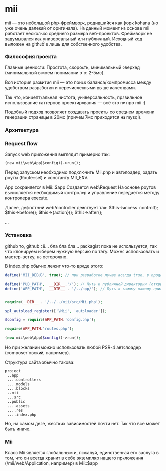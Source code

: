 # mii

mii — это небольшой php-фреймворк, родившийся как форк kohana (но уже очень далекий от оригинала). 
На данный момент на основе mii работает несколько среднего размера веб-проектов. 
Фреймворк не задумывался как универсальный или публичный. Исходный код выложен на github'е лишь для собственного удобства.

### Философия проекта
Главные ценности: Простота, скорость, минимальный оверхед (минимальный в моем понимании это: 2-5мс). 

Вся история развития mii — это поиск баланса/компромисса между удобством разработки и перечисленными выше качествами. 

Так что, концептуальная чистота, универсальность, правильное использование паттернов проектирования — всё это не про mii :)

Подобный подход позволяет создавать проекты со среднем времени генерации страницы в 20мс (причем 7мс приходится на mysql).

### Архитектура
  
  
### Request flow
  
Запуск web приложения выглядит примерно так:
  
``` (new mii\web\App($config))->run(); ```
  
Перед запуском необходимо подключить Mii.php и автолоадер, задать роуты (Route::set) и константу MII_ENV.
    
App сохраняется в Mii::$app
Создается web\Request
На основе роутов вычисляется необходимый контролер и управление передается методу контролера execute.

Далее, дефолтный web/controller действует так:
$this->access_control();
$this->before();
$this->{action}();
$this->after();

...


### Установка

github то, github сё... бла бла бла... packagist пока не используется, так что клонируем 
и берем нужную версию по тэгу. Можно использовать и мастер-ветку, но осторожно.

В index.php обычно лежит что-то вроде этого:
```php
define('MII_DEBUG', true); // при разработке лучше всегда true, в продакшене очевидно всегда false

define('PUB_PATH',  __DIR__.'/'); // Путь к публичной директории (открытой в nginx'е в мир). 
define('APP_PATH',  __DIR__ . '/../app/'); // Путь к самому нашему приложению


require(__DIR__ . '/../../mii/src/Mii.php'); 

spl_autoload_register(['\Mii', 'autoloader']);

$config = require(APP_PATH.'config.php');

require(APP_PATH.'routes.php');

(new mii\web\App($config))->run();
```

Но при желании можно использовать любой PSR-4 автолоадер (composer'овский, например).

Структура сайта обычно такова:
```
project
 ..app
 ....controllers
 ....models
 ....blocks
 ..mii
 ...src
 ..public
 ....assets
 ....res
 ....index.php
```

Но, на самом деле, жестких зависимостей почти нет. Так что все может быть иначе.

### Mii

Класс Mii является глобальным и, пожалуй, единственная его заслуга в том, что он всегда хранит в себе экземпляр 
нашего приложения (/mii/web/Application, например) в Mii::$app



 




 
  